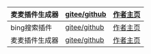  | 麦麦插件生成器       | [gitee/github](zmascloud.top) | [作者主页](zmascloud.top) |
 |----------------|------------------------|-------------------|
 | bing搜索插件      | [gitee/github](zmascloud.top) | [作者主页](zmascloud.top) |
 | 麦麦插件生成器     | [gitee/github](zmascloud.top) | [作者主页](zmascloud.top) |
